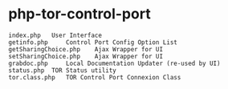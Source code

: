 php-tor-control-port
====================

	index.php 	User Interface
	getinfo.php 	Control Port Config Option List
 	getSharingChoice.php 	Ajax Wrapper for UI
	setSharingChoice.php 	Ajax Wrapper for UI 	
	grabdoc.php 	Local Documentation Updater (re-used by UI)
	status.php 	TOR Status utility
	tor.class.php 	TOR Control Port Connexion Class
